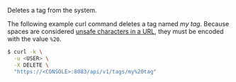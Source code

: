 Deletes a tag from the system.

The following example curl command deletes a tag named *my tag*.
Because spaces are considered [unsafe characters in a URL](https://www.ietf.org/rfc/rfc1738.txt), they must be encoded with the value `%20`.

```bash
$ curl -k \
  -u <USER> \
  -X DELETE \
  "https://<CONSOLE>:8083/api/v1/tags/my%20tag"
```
